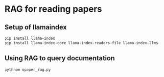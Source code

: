 # RAG for reading papers

## Setup of llamaindex

```bash
pip install llama-index
pip install llama-index-core llama-index-readers-file llama-index-llms-ollama llama-index-embeddings-huggingface
```

## Using RAG to query documentation

```bash
pythnon opaper_rag.py
```
